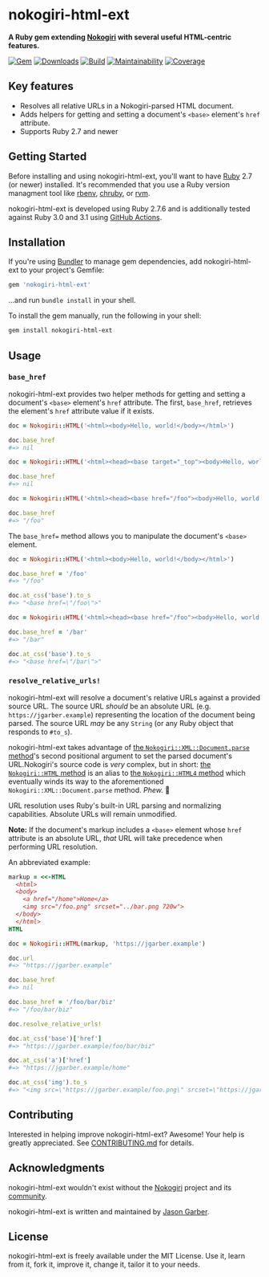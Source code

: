 # nokogiri-html-ext

**A Ruby gem extending [Nokogiri](https://nokogiri.org) with several useful HTML-centric features.**

[![Gem](https://img.shields.io/gem/v/nokogiri-html-ext.svg?logo=rubygems&style=for-the-badge)](https://rubygems.org/gems/nokogiri-html-ext)
[![Downloads](https://img.shields.io/gem/dt/nokogiri-html-ext.svg?logo=rubygems&style=for-the-badge)](https://rubygems.org/gems/nokogiri-html-ext)
[![Build](https://img.shields.io/github/workflow/status/jgarber623/nokogiri-html-ext/CI?logo=github&style=for-the-badge)](https://github.com/jgarber623/nokogiri-html-ext/actions/workflows/ci.yml)
[![Maintainability](https://img.shields.io/codeclimate/maintainability/jgarber623/nokogiri-html-ext.svg?logo=code-climate&style=for-the-badge)](https://codeclimate.com/github/jgarber623/nokogiri-html-ext)
[![Coverage](https://img.shields.io/codeclimate/c/jgarber623/nokogiri-html-ext.svg?logo=code-climate&style=for-the-badge)](https://codeclimate.com/github/jgarber623/nokogiri-html-ext/code)

## Key features

- Resolves all relative URLs in a Nokogiri-parsed HTML document.
- Adds helpers for getting and setting a document's `<base>` element's `href` attribute.
- Supports Ruby 2.7 and newer

## Getting Started

Before installing and using nokogiri-html-ext, you'll want to have [Ruby](https://www.ruby-lang.org) 2.7 (or newer) installed. It's recommended that you use a Ruby version managment tool like [rbenv](https://github.com/rbenv/rbenv), [chruby](https://github.com/postmodern/chruby), or [rvm](https://github.com/rvm/rvm).

nokogiri-html-ext is developed using Ruby 2.7.6 and is additionally tested against Ruby 3.0 and 3.1 using [GitHub Actions](https://github.com/jgarber623/nokogiri-html-ext/actions).

## Installation

If you're using [Bundler](https://bundler.io) to manage gem dependencies, add nokogiri-html-ext to your project's Gemfile:

```ruby
gem 'nokogiri-html-ext'
```

…and run `bundle install` in your shell.

To install the gem manually, run the following in your shell:

```sh
gem install nokogiri-html-ext
```

## Usage

### `base_href`

nokogiri-html-ext provides two helper methods for getting and setting a document's `<base>` element's `href` attribute. The first, `base_href`, retrieves the element's `href` attribute value if it exists.

```ruby
doc = Nokogiri::HTML('<html><body>Hello, world!</body></html>')

doc.base_href
#=> nil

doc = Nokogiri::HTML('<html><head><base target="_top"><body>Hello, world!</body></html>')

doc.base_href
#=> nil

doc = Nokogiri::HTML('<html><head><base href="/foo"><body>Hello, world!</body></html>')

doc.base_href
#=> "/foo"
```

The `base_href=` method allows you to manipulate the document's `<base>` element.

```ruby
doc = Nokogiri::HTML('<html><body>Hello, world!</body></html>')

doc.base_href = '/foo'
#=> "/foo"

doc.at_css('base').to_s
#=> "<base href=\"/foo\">"

doc = Nokogiri::HTML('<html><head><base href="/foo"><body>Hello, world!</body></html>')

doc.base_href = '/bar'
#=> "/bar"

doc.at_css('base').to_s
#=> "<base href=\"/bar\">"
```

### `resolve_relative_urls!`

nokogiri-html-ext will resolve a document's relative URLs against a provided source URL. The source URL _should_ be an absolute URL (e.g. `https://jgarber.example`) representing the location of the document being parsed. The source URL _may_ be any `String` (or any Ruby object that responds to `#to_s`).

nokogiri-html-ext takes advantage of [the `Nokogiri::XML::Document.parse` method](https://github.com/sparklemotion/nokogiri/blob/main/lib/nokogiri/xml/document.rb#L48)'s second positional argument to set the parsed document's URL.Nokogiri's source code is _very_ complex, but in short: [the `Nokogiri::HTML` method](https://github.com/sparklemotion/nokogiri/blob/main/lib/nokogiri/html.rb#L7-L8) is an alias to [the `Nokogiri::HTML4` method](https://github.com/sparklemotion/nokogiri/blob/main/lib/nokogiri/html4.rb#L10-L12) which eventually winds its way to the aforementioned `Nokogiri::XML::Document.parse` method. _Phew._ 🥵

URL resolution uses Ruby's built-in URL parsing and normalizing capabilities. Absolute URLs will remain unmodified.

**Note:** If the document's markup includes a `<base>` element whose `href` attribute is an absolute URL, _that_ URL will take precedence when performing URL resolution.

An abbreviated example:

```ruby
markup = <<-HTML
  <html>
  <body>
    <a href="/home">Home</a>
    <img src="/foo.png" srcset="../bar.png 720w">
  </body>
  </html>
HTML

doc = Nokogiri::HTML(markup, 'https://jgarber.example')

doc.url
#=> "https://jgarber.example"

doc.base_href
#=> nil

doc.base_href = '/foo/bar/biz'
#=> "/foo/bar/biz"

doc.resolve_relative_urls!

doc.at_css('base')['href']
#=> "https://jgarber.example/foo/bar/biz"

doc.at_css('a')['href']
#=> "https://jgarber.example/home"

doc.at_css('img').to_s
#=> "<img src=\"https://jgarber.example/foo.png\" srcset=\"https://jgarber.example/foo/bar.png 720w\">"
```

## Contributing

Interested in helping improve nokogiri-html-ext? Awesome! Your help is greatly appreciated. See [CONTRIBUTING.md](https://github.com/jgarber623/nokogiri-html-ext/blob/main/CONTRIBUTING.md) for details.

## Acknowledgments

nokogiri-html-ext wouldn't exist without the [Nokogiri](https://nokogiri.org) project and its [community](https://github.com/sparklemotion/nokogiri).

nokogiri-html-ext is written and maintained by [Jason Garber](https://sixtwothree.org).

## License

nokogiri-html-ext is freely available under the MIT License. Use it, learn from it, fork it, improve it, change it, tailor it to your needs.
